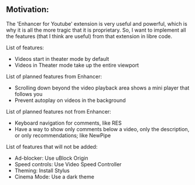 ## Motivation:
The 'Enhancer for Youtube' extension is very useful and powerful, which is why it is all the more tragic that it is proprietary. So, I want to implement all the features (that I think are useful) from that extension in libre code.

List of features:
 - Videos start in theater mode by default
 - Videos in Theater mode take up the entire viewport

List of planned features from Enhancer:
 - Scrolling down beyond the video playback area shows a mini player that follows you
 - Prevent autoplay on videos in the background

List of planned features not from Enhancer:
 - Keyboard navigation for comments, like RES
 - Have a way to show only comments below a video, only the description, or only recommendations; like NewPipe

List of features that will not be added:
 - Ad-blocker: Use uBlock Origin
 - Speed controls: Use Video Speed Controller
 - Theming: Install Stylus
 - Cinema Mode: Use a dark theme
